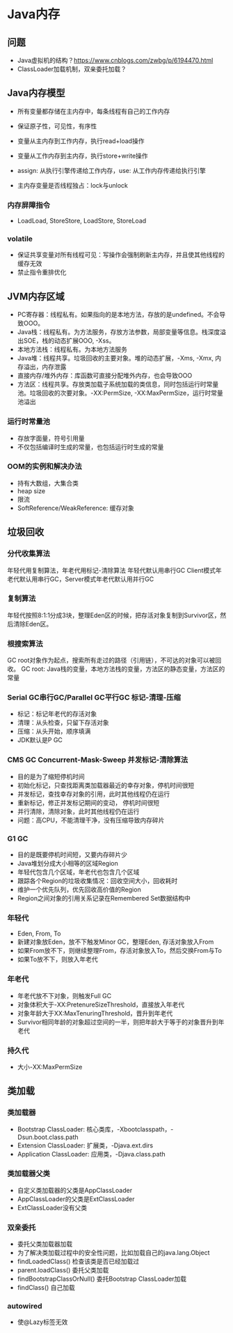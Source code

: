 # Java内存

## 问题
* Java虚拟机的结构？https://www.cnblogs.com/zwbg/p/6194470.html
* ClassLoader加载机制，双亲委托加载？


## Java内存模型
* 所有变量都存储在主内存中，每条线程有自己的工作内存
* 保证原子性，可见性，有序性

* 变量从主内存到工作内存，执行read+load操作
* 变量从工作内存到主内存，执行store+write操作
* assign: 从执行引擎传递给工作内存，use: 从工作内存传递给执行引擎
* 主内存变量是否线程独占：lock与unlock

### 内存屏障指令
* LoadLoad, StoreStore, LoadStore, StoreLoad

### volatile
* 保证共享变量对所有线程可见：写操作会强制刷新主内存，并且使其他线程的缓存无效
* 禁止指令重排优化


## JVM内存区域
* PC寄存器：线程私有。如果指向的是本地方法，存放的是undefined。不会导致OOO。
* Java栈：线程私有。为方法服务，存放方法参数，局部变量等信息。栈深度溢出SOE，栈的动态扩展OOO, -Xss。
* 本地方法栈：线程私有。为本地方法服务
* Java堆：线程共享。垃圾回收的主要对象。堆的动态扩展，-Xms, -Xmx, 内存溢出，内存泄露
* 直接内存/堆外内存：库函数可直接分配堆外内存，也会导致OOO
* 方法区：线程共享。存放类加载子系统加载的类信息，同时包括运行时常量池。垃圾回收的次要对象。-XX:PermSize, -XX:MaxPermSize，运行时常量池溢出

### 运行时常量池
* 存放字面量，符号引用量
* 不仅包括编译时生成的常量，也包括运行时生成的常量

### OOM的实例和解决办法
* 持有大数组，大集合类
* heap size
* 限流
* SoftReference/WeakReference: 缓存对象


## 垃圾回收

### 分代收集算法
年轻代用复制算法，年老代用标记-清除算法
年轻代默认用串行GC
Client模式年老代默认用串行GC，Server模式年老代默认用并行GC

### 复制算法
年轻代按照8:1:1分成3块，整理Eden区的时候，把存活对象复制到Survivor区，然后清除Eden区。

### 根搜索算法
GC root对象作为起点，搜索所有走过的路径（引用链），不可达的对象可以被回收。
GC root: Java栈的变量，本地方法栈的变量，方法区的静态变量，方法区的常量

### Serial GC串行GC/Parallel GC平行GC 标记-清理-压缩
* 标记：标记年老代的存活对象
* 清理：从头检查，只留下存活对象
* 压缩：从头开始，顺序填满
* JDK默认是P GC

### CMS GC Concurrent-Mask-Sweep 并发标记-清除算法
* 目的是为了缩短停机时间
* 初始化标记，只查找距离类加载器最近的幸存对象，停机时间很短
* 并发标记，查找幸存对象的引用，此时其他线程仍在运行
* 重新标记，修正并发标记期间的变动， 停机时间很短
* 并行清除，清除对象，此时其他线程仍在运行
* 问题：高CPU，不能清理干净，没有压缩导致内存碎片

### G1 GC
* 目的是既要停机时间短，又要内存碎片少
* Java堆划分成大小相等的区域Region
* 年轻代包含几个区域，年老代也包含几个区域
* 跟踪各个Region的垃圾收集情况：回收空间大小，回收耗时
* 维护一个优先队列，优先回收高价值的Region
* Region之间对象的引用关系记录在Remembered Set数据结构中


### 年轻代
* Eden, From, To
* 新建对象放Eden，放不下触发Minor GC，整理Eden, 存活对象放入From
* 如果From放不下，则继续整理From，存活对象放入To，然后交换From与To
* 如果To放不下，则放入年老代

### 年老代
* 年老代放不下对象，则触发Full GC
* 对象体积大于-XX:PretenureSizeThreshold，直接放入年老代
* 对象年龄大于XX:MaxTenuringThreshold，晋升到年老代
* Survivor相同年龄的对象超过空间的一半，则把年龄大于等于的对象晋升到年老代

### 持久代
* 大小-XX:MaxPermSize


## 类加载

### 类加载器
* Bootstrap ClassLoader: 核心类库，-Xbootclasspath，-Dsun.boot.class.path
* Extension ClassLoader: 扩展类，-Djava.ext.dirs
* Application ClassLoader: 应用类，-Djava.class.path

### 类加载器父类
* 自定义类加载器的父类是AppClassLoader
* AppClassLoader的父类是ExtClassLoader
* ExtClassLoader没有父类

### 双亲委托
* 委托父类加载器加载
* 为了解决类加载过程中的安全性问题，比如加载自己的java.lang.Object
* findLoadedClass() 检查该类是否已经加载过
* parent.loadClass() 委托父类加载
* findBootstrapClassOrNull() 委托Bootstrap ClassLoader加载
* findClass() 自己加载

### autowired
* 使@Lazy标签无效









